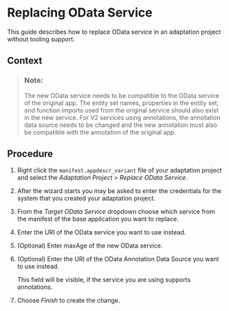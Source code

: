 <!-- loioe913fbf28f6f4fa5986c5a25ecc3a8f5 -->

# Replacing OData Service

This guide describes how to replace OData service in an adaptation project without tooling support.



<a name="loioe913fbf28f6f4fa5986c5a25ecc3a8f5__context_lwq_2ll_21c"/>

## Context

> ### Note:  
> The new OData service needs to be compatible to the OData service of the original app. The entity set names, properties in the entity set, and function imports used from the original service should also exist in the new service. For V2 services using annotations, the annotation data source needs to be changed and the new annotation must also be compatible with the annotation of the original app.



## Procedure

1.  Right click the `manifest.appdescr_variant` file of your adaptation project and select the *Adaptation Project* \> *Replace OData Service*.

2.  After the wizard starts you may be asked to enter the credentials for the system that you created your adaptation project.

3.  From the *Target OData Service* dropdown choose which service from the manifest of the base application you want to replace.

4.  Enter the URI of the OData service you want to use instead.

5.  \(Optional\) Enter maxAge of the new OData service.

6.  \(Optional\) Enter the URI of the OData Annotation Data Source you want to use instead.

    This field will be visible, if the service you are using supports annotations.

7.  Choose *Finish* to create the change.


